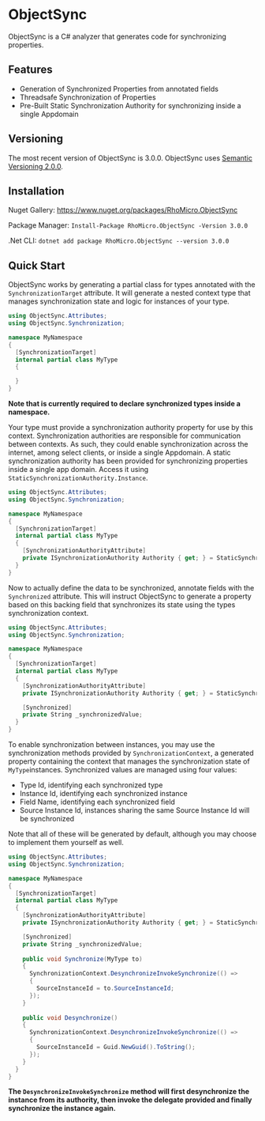 # ObjectSync #

ObjectSync is a C# analyzer that generates code for synchronizing properties.

## Features ##

* Generation of Synchronized Properties from annotated fields
* Threadsafe Synchronization of Properties
* Pre-Built Static Synchronization Authority for synchronizing inside a single Appdomain

## Versioning ##

The most recent version of ObjectSync is 3.0.0.
ObjectSync uses [Semantic Versioning 2.0.0](https://semver.org/).
## Installation ##

Nuget Gallery: https://www.nuget.org/packages/RhoMicro.ObjectSync

Package Manager: `Install-Package RhoMicro.ObjectSync -Version 3.0.0`

.Net CLI: `dotnet add package RhoMicro.ObjectSync --version 3.0.0`
## Quick Start ##

ObjectSync works by generating a partial class for types annotated with the `SynchronizationTarget` attribute. It will generate a nested context type that manages synchronization state and logic for instances of your type. 

```cs
using ObjectSync.Attributes;
using ObjectSync.Synchronization;

namespace MyNamespace
{
  [SynchronizationTarget]
  internal partial class MyType
  {

  }
}
```
**Note that is currently required to declare synchronized types inside a namespace.**

Your type must provide a synchronization authority property for use by this context. Synchronization authorities are responsible for communication between contexts. As such, they could enable synchronization across the internet, among select clients, or inside a single Appdomain. A static synchronization authority has been provided for synchronizing properties inside a single app domain. Access it using `StaticSynchronizationAuthority.Instance`. 

```cs
using ObjectSync.Attributes;
using ObjectSync.Synchronization;

namespace MyNamespace
{
  [SynchronizationTarget]
  internal partial class MyType
  {
    [SynchronizationAuthorityAttribute]
    private ISynchronizationAuthority Authority { get; } = StaticSynchronizationAuthority.Instance;
  }
}
```

Now to actually define the data to be synchronized, annotate fields with the `Synchronized` attribute. This will instruct ObjectSync to generate a property based on this backing field that synchronizes its state using the types synchronization context.

```cs
using ObjectSync.Attributes;
using ObjectSync.Synchronization;

namespace MyNamespace
{
  [SynchronizationTarget]
  internal partial class MyType
  {
    [SynchronizationAuthorityAttribute]
    private ISynchronizationAuthority Authority { get; } = StaticSynchronizationAuthority.Instance;

    [Synchronized]
    private String _synchronizedValue;
  }
}
```

To enable synchronization between instances, you may use the synchronization methods provided by `SynchronizationContext`, a generated property containing the context that manages the synchronization state of `MyType`instances. Synchronized values are managed using four values:
* Type Id, identifying each synchronized type
* Instance Id, identifying each synchronized instance
* Field Name, identifying each synchronized field
* Source Instance Id, instances sharing the same Source Instance Id will be synchronized

Note that all of these will be generated by default, although you may choose to implement them yourself as well.

```cs
using ObjectSync.Attributes;
using ObjectSync.Synchronization;

namespace MyNamespace
{
  [SynchronizationTarget]
  internal partial class MyType
  {
    [SynchronizationAuthorityAttribute]
    private ISynchronizationAuthority Authority { get; } = StaticSynchronizationAuthority.Instance;

    [Synchronized]
    private String _synchronizedValue;
    
    public void Synchronize(MyType to)
    {
      SynchronizationContext.DesynchronizeInvokeSynchronize(() =>
      {
        SourceInstanceId = to.SourceInstanceId;
      });
    }
    
    public void Desynchronize()
    {
      SynchronizationContext.DesynchronizeInvokeSynchronize(() =>
      {
        SourceInstanceId = Guid.NewGuid().ToString();
      });
    }
  }
}
```
**The `DesynchronizeInvokeSynchronize` method will first desynchronize the instance from its authority, then invoke the delegate provided and finally synchronize the instance again.**
